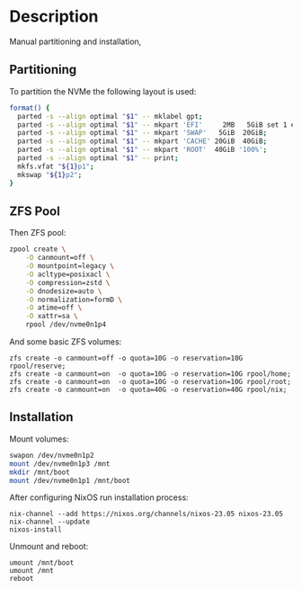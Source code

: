 # Description

Manual partitioning and installation,

## Partitioning

To partition the NVMe the following layout is used:
```sh
format() {
  parted -s --align optimal "$1" -- mklabel gpt;
  parted -s --align optimal "$1" -- mkpart 'EFI'     2MB   5GiB set 1 esp on;
  parted -s --align optimal "$1" -- mkpart 'SWAP'   5GiB  20GiB;
  parted -s --align optimal "$1" -- mkpart 'CACHE' 20GiB  40GiB;
  parted -s --align optimal "$1" -- mkpart 'ROOT'  40GiB '100%';
  parted -s --align optimal "$1" -- print;
  mkfs.vfat "${1}p1";
  mkswap "${1}p2";
}
```

## ZFS Pool

Then ZFS pool:
```sh
zpool create \
    -O canmount=off \
    -O mountpoint=legacy \
    -O acltype=posixacl \
    -O compression=zstd \
    -O dnodesize=auto \
    -O normalization=formD \
    -O atime=off \
    -O xattr=sa \
    rpool /dev/nvme0n1p4
```
And some basic ZFS volumes:
```
zfs create -o canmount=off -o quota=10G -o reservation=10G rpool/reserve;
zfs create -o canmount=on  -o quota=10G -o reservation=10G rpool/home;
zfs create -o canmount=on  -o quota=10G -o reservation=10G rpool/root;
zfs create -o canmount=on  -o quota=40G -o reservation=40G rpool/nix;
```

## Installation

Mount volumes:
```sh
swapon /dev/nvme0n1p2
mount /dev/nvme0n1p3 /mnt
mkdir /mnt/boot
mount /dev/nvme0n1p1 /mnt/boot
```
After configuring NixOS run installation process:
```
nix-channel --add https://nixos.org/channels/nixos-23.05 nixos-23.05
nix-channel --update
nixos-install
```
Unmount and reboot:
```
umount /mnt/boot
umount /mnt
reboot
```

